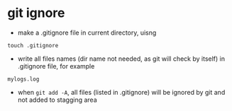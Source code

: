 # git ignore
- make a .gitignore file in current directory, uisng
```
touch .gitignore
```

- write all files names (dir name not needed, as git will check by itself) in .gitignore file,
for example
```
mylogs.log
```

- when ```git add -A```, all files (listed in .gitignore) will be ignored by git and not added to stagging area